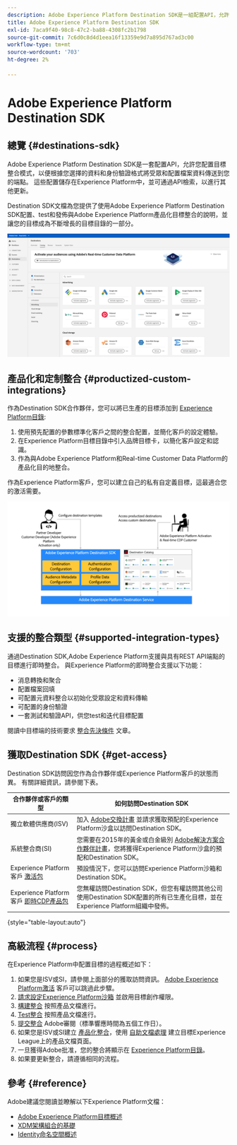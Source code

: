 ```yaml
---
description: Adobe Experience Platform Destination SDK是一組配置API，允許您配置目標整合模式，以便根據您選擇的資料和身份驗證格式將受眾和配置檔案資料傳送到您的端點。 這些配置儲存在Experience Platform中，並可通過API檢索，以進行其他更新。
title: Adobe Experience Platform Destination SDK
exl-id: 7aca9f40-98c8-47c2-ba88-4308fc2b1798
source-git-commit: 7c6d0c8d4d1eea16f13359e9d7a895d767ad3c00
workflow-type: tm+mt
source-wordcount: '703'
ht-degree: 2%

---
```


# Adobe Experience Platform Destination SDK

## 總覽 {#destinations-sdk}

Adobe Experience Platform Destination SDK是一套配置API，允許您配置目標整合模式，以便根據您選擇的資料和身份驗證格式將受眾和配置檔案資料傳送到您的端點。 這些配置儲存在Experience Platform中，並可通過API檢索，以進行其他更新。

Destination SDK文檔為您提供了使用Adobe Experience Platform Destination SDK配置、test和發佈與Adobe Experience Platform產品化目標整合的說明，並讓您的目標成為不斷增長的目標目錄的一部分。

![目標目錄概述](./assets/destinations-catalog-overview.png)

## 產品化和定制整合 {#productized-custom-integrations}

作為Destination SDK合作夥伴，您可以將已生產的目標添加到 [Experience Platform目錄](/help/destinations/catalog/overview.md):
1. 使用預先配置的參數標準化客戶之間的整合配置，並簡化客戶的設定體驗。
2. 在Experience Platform目標目錄中引入品牌目標卡，以簡化客戶設定和認識。
3. 作為與Adobe Experience Platform和Real-time Customer Data Platform的產品化目的地整合。

作為Experience Platform客戶，您可以建立自己的私有自定義目標，這最適合您的激活需要。

![Destination SDK可視圖](./assets/destination-sdk-visual.png)

<!--

## Types of destinations in Adobe Experience Platform {#types-of-destinations}

In Adobe Experience Platform, we distinguish between two destination types - *connections* and *extensions*. In the user interface, customers can choose between two types of connection destinations, Profile Export destinations and Segment Export destinations. For more details around the difference between the different destination types, read [Destination Types and Categories](https://experienceleague.adobe.com/docs/experience-platform/destinations/destination-types.html?lang=en).

![Destination types](./assets/types-of-destinations.png)

This documentation set provides you with all the necessary information to add your destination to Adobe Experience Platform, as a *connection*, either Profile Export or Segment Export. To set up an extension, visit the [Experience Platform Launch developer portal](https://developer.adobelaunch.com/extensions/).

-->

## 支援的整合類型 {#supported-integration-types}

通過Destination SDK,Adobe Experience Platform支援與具有REST API端點的目標進行即時整合。 與Experience Platform的即時整合支援以下功能：
* 消息轉換和聚合
* 配置檔案回填
* 可配置元資料整合以初始化受眾設定和資料傳輸
* 可配置的身份驗證
* 一套測試和驗證API，供您test和迭代目標配置

閱讀中目標端的技術要求 [整合先決條件](./integration-prerequisites.md) 文章。


## 獲取Destination SDK {#get-access}

Destination SDK訪問因您作為合作夥伴或Experience Platform客戶的狀態而異。 有關詳細資訊，請參閱下表。


| 合作夥伴或客戶的類型 | 如何訪問Destination SDK |
---------|----------|
| 獨立軟體供應商(ISV) | 加入 [Adobe交換計畫](https://partners.adobe.com/exchangeprogram/experiencecloud.html) 並請求獲取預配的Experience Platform沙盒以訪問Destination SDK。 |
| 系統整合商(SI) | 您需要在2015年的黃金或白金級別 [Adobe解決方案合作夥伴計畫](https://solutionpartners.adobe.com/home.html)，您將獲得Experience Platform沙盒的預配和Destination SDK。 |
| Experience Platform客戶 [激活包](https://helpx.adobe.com/legal/product-descriptions/adobe-experience-platform0.html) | 預設情況下，您可以訪問Experience Platform沙箱和Destination SDK。 |
| Experience Platform客戶 [即時CDP產品包](https://helpx.adobe.com/legal/product-descriptions/real-time-customer-data-platform.html) | 您無權訪問Destination SDK，但您有權訪問其他公司使用Destination SDK配置的所有已生產化目標，並在Experience Platform組織中發佈。 |

{style=&quot;table-layout:auto&quot;}

## 高級流程 {#process}

在Experience Platform中配置目標的過程概述如下：

1. 如果您是ISV或SI，請參閱上面部分的獲取訪問資訊。 [Adobe Experience Platform激活](https://helpx.adobe.com/legal/product-descriptions/adobe-experience-platform0.html) 客戶可以跳過此步驟。
2. [請求設定Experience Platform沙箱](https://adobeexchangeec.zendesk.com/hc/en-us/articles/360037457812-Adobe-Experience-Platform-Sandbox-Accounts-Access-Adding-Users-and-Support) 並啟用目標創作權限。
3. [構建整合](./configure-destination-instructions.md) 按照產品文檔進行。
4. [Test整合](./test-destination.md) 按照產品文檔進行。
5. [提交整合](./submit-destination.md) Adobe審閱（標準響應時間為五個工作日）。
6. 如果您是ISV或SI建立 [產品化整合](./overview.md#productized-custom-integrations)，使用 [自助文檔處理](./docs-framework/documentation-instructions.md) 建立目標Experience League上的產品文檔頁面。
7. 一旦獲得Adobe批准，您的整合將顯示在 [Experience Platform目錄](/help/destinations/catalog/overview.md)。
8. 如果要更新整合，請遵循相同的流程。

## 參考 {#reference}

Adobe建議您閱讀並瞭解以下Experience Platform文檔：

* [Adobe Experience Platform目標概述](https://experienceleague.adobe.com/docs/experience-platform/destinations/home.html?lang=en)
* [XDM架構組合的基礎](https://experienceleague.adobe.com/docs/experience-platform/xdm/schema/composition.html?lang=en)
* [Identity命名空間概述](https://experienceleague.adobe.com/docs/experience-platform/identity/namespaces.html?lang=en)
